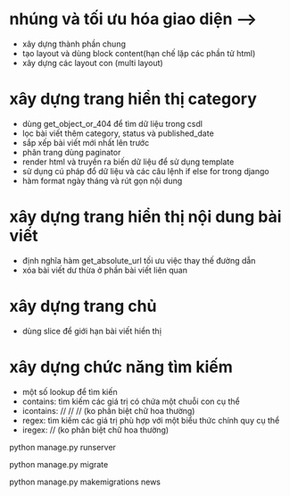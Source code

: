  
 
 
 # nhúng và tối ưu hóa giao diện -->
 - xây dựng thành phần chung
 - tạo layout và dùng block content(hạn chế lặp các phần tử html)
 - xây dựng các layout con (multi layout)
 # xây dựng trang hiển thị category
 
 - dùng get_object_or_404 để tìm dữ liệu trong csdl
 - lọc bài viết thêm category, status và published_date
 - sắp xếp bài viết mới nhất lên trước
 - phân trang dùng paginator
 - render html và truyền ra biến dữ liệu để sử dụng template
 - sử dụng cú pháp đổ dữ liệu và các câu lệnh if else for trong django
 - hàm format ngày tháng và rút gọn nội dung

 # xây dựng trang hiển thị nội dung bài viết
 -  định nghĩa hàm get_absolute_url tối ưu việc thay thế đường dẫn
 - xóa bài viết dư thừa ở phần bài viết liên quan

 # xây dựng trang chủ
 - dùng slice để giới hạn bài viết hiển thị
 # xây dựng chức năng tìm kiếm
 - một số lookup để tìm kiến
 - contains: tìm kiếm các giá trị có chứa một chuỗi con cụ thể
 - icontains:  //                    //                  //   (ko phân biệt chữ hoa thường)
 - regex: tìm kiếm các giá trị phù hợp với một biểu thức chính quy cụ thể
 - iregex:                          //                                     (ko phân biệt chữ hoa thường)
 
 
 
 python manage.py runserver

 python manage.py migrate
 
 python manage.py makemigrations news